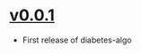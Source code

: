 # [v0.0.1](https://github.com/opensafely-actions/diabetes-algo/releases/tag/v0.0.1)

* First release of diabetes-algo
